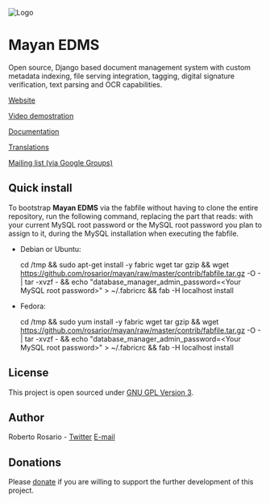 ![Logo](https://github.com/rosarior/mayan/raw/master/docs/_static/mayan_logo_landscape_black.jpg)

Mayan EDMS
==========

Open source, Django based document management system with custom metadata
indexing, file serving integration, tagging, digital signature verification,
text parsing and OCR capabilities.

[Website](http://www.mayan-edms.com)

[Video demostration](http://bit.ly/pADNXv)

[Documentation](http://readthedocs.org/docs/mayan/en/latest/)

[Translations](https://www.transifex.net/projects/p/mayan-edms/)

[Mailing list (via Google Groups)](http://groups.google.com/group/mayan-edms)


Quick install
-------------
To bootstrap **Mayan EDMS** via the fabfile without having to clone the
entire repository, run the following command, replacing the part that
reads: <Your MySQL root password> with your current MySQL root password
or the MySQL root password you plan to assign to it, during the MySQL
installation when executing the fabfile.

- Debian or Ubuntu:

    cd /tmp && sudo apt-get install -y fabric wget tar gzip && wget https://github.com/rosarior/mayan/raw/master/contrib/fabfile.tar.gz -O - | tar -xvzf - && echo "database_manager_admin_password=&lt;Your MySQL root password&gt;" > ~/.fabricrc && fab -H localhost install
    
- Fedora:

    cd /tmp && sudo yum install -y fabric wget tar gzip && wget https://github.com/rosarior/mayan/raw/master/contrib/fabfile.tar.gz -O - | tar -xvzf - && echo "database_manager_admin_password=&lt;Your MySQL root password&gt;" > ~/.fabricrc && fab -H localhost install


License
-------
This project is open sourced under [GNU GPL Version 3](http://www.gnu.org/licenses/gpl-3.0.html).


Author
------
Roberto Rosario - [Twitter](http://twitter.com/#siloraptor) [E-mail](mailto://roberto.rosario@mayan-edms.com)


Donations
---------
Please [donate](https://www.paypal.com/cgi-bin/webscr?cmd=_s-xclick&hosted_button_id=W6LMMZHTNUJ6L) if you are willing to support the further development of this project.

